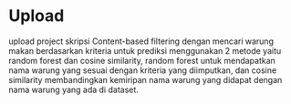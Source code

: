 # Upload 
 upload project skripsi
Content-based filtering dengan mencari warung makan berdasarkan kriteria
untuk prediksi menggunakan 2 metode yaitu random forest dan cosine similarity, random forest untuk mendapatkan nama warung yang sesuai dengan kriteria yang diimputkan, dan cosine similarity membandingkan kemiripan nama warung yang didapat dengan nama warung yang ada di dataset.
